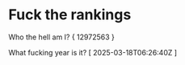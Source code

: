 # Fuck the rankings

Who the hell am I?
{ 12972563 }

What fucking year is it?
[ 2025-03-18T06:26:40Z ]
